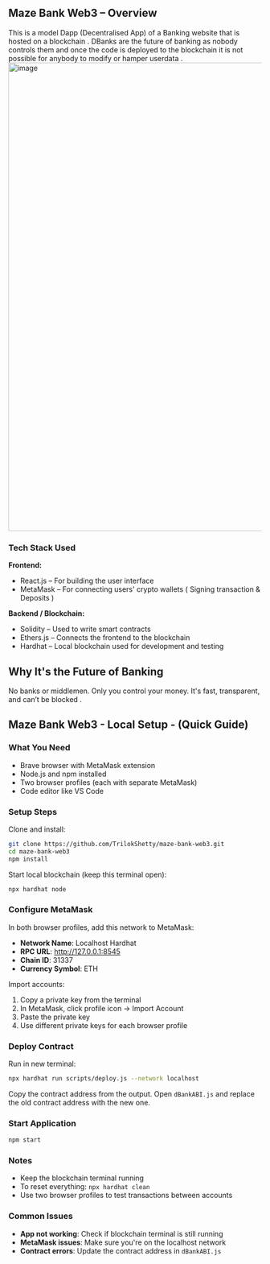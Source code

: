 

## Maze Bank Web3 – Overview

This is a model Dapp (Decentralised App) of a Banking website that is hosted on a blockchain . DBanks are the future of banking as nobody controls them and once the code is deployed to the blockchain it is not possible for anybody to modify or hamper userdata . 
<img width="1919" height="931" alt="image" src="https://github.com/user-attachments/assets/255648df-798a-4080-8c7e-319a9915ae47" />


### Tech Stack Used

**Frontend:**

* React.js – For building the user interface
* MetaMask – For connecting users' crypto wallets ( Signing transaction & Deposits )

**Backend / Blockchain:**

* Solidity – Used to write smart contracts
* Ethers.js – Connects the frontend to the blockchain
* Hardhat – Local blockchain used for development and testing

## Why It's the Future of Banking

No banks or middlemen. Only you control your money. It's fast, transparent, and can’t be blocked .


## Maze Bank Web3 - Local Setup - (Quick Guide)

### What You Need

- Brave browser with MetaMask extension
- Node.js and npm installed
- Two browser profiles (each with separate MetaMask)
- Code editor like VS Code

### Setup Steps

Clone and install:

```bash
git clone https://github.com/TrilokShetty/maze-bank-web3.git
cd maze-bank-web3
npm install
```

Start local blockchain (keep this terminal open):

```bash
npx hardhat node
```

### Configure MetaMask

In both browser profiles, add this network to MetaMask:

- **Network Name**: Localhost Hardhat
- **RPC URL**: http://127.0.0.1:8545
- **Chain ID**: 31337
- **Currency Symbol**: ETH

Import accounts:
1. Copy a private key from the terminal
2. In MetaMask, click profile icon → Import Account
3. Paste the private key
4. Use different private keys for each browser profile

### Deploy Contract

Run in new terminal:

```bash
npx hardhat run scripts/deploy.js --network localhost
```

Copy the contract address from the output. Open `dBankABI.js` and replace the old contract address with the new one.

### Start Application

```bash
npm start
```

### Notes

- Keep the blockchain terminal running
- To reset everything: `npx hardhat clean`
- Use two browser profiles to test transactions between accounts

### Common Issues

- **App not working**: Check if blockchain terminal is still running
- **MetaMask issues**: Make sure you're on the localhost network
- **Contract errors**: Update the contract address in `dBankABI.js`
